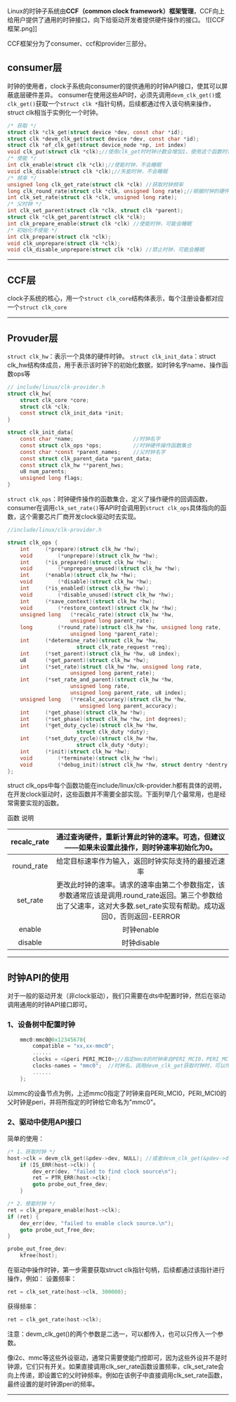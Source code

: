 Linux的时钟子系统由**CCF（common clock framework）框架管理**，CCF向上给用户提供了通用的时钟接口，向下给驱动开发者提供硬件操作的接口。
![[CCF框架.png]]

CCF框架分为了consumer、ccf和provider三部分。
## consumer层
时钟的使用者，clock子系统向consumer的提供通用的时钟API接口，使其可以屏蔽底层硬件差异。
consumer在使用这些API时，必须先调用`devm_clk_get()`或`clk_get()`获取一个`struct clk *`指针句柄，后续都通过传入该句柄来操作，struct clk相当于实例化一个时钟。
```c
/* 获取 */
struct clk *clk_get(struct device *dev, const char *id);
struct clk *devm_clk_get(struct device *dev, const char *id);
struct clk *of_clk_get(struct device_node *np, int index)
void clk_put(struct clk *clk);//使用clk_get时时钟计数会增加1，使用这个函数时钟计数会减少1
/* 使能 */
int clk_enable(struct clk *clk);//使能时钟，不会睡眠
void clk_disable(struct clk *clk);//失能时钟，不会睡眠
/* 频率 */
unsigned long clk_get_rate(struct clk *clk) //获取时钟频率
long clk_round_rate(struct clk *clk, unsigned long rate);//根据时钟的硬件特性和配置，找到一个最接近请求频率且该时钟实际能够支持的频率
int clk_set_rate(struct clk *clk, unsigned long rate);
/* 父时钟 */
int clk_set_parent(struct clk *clk, struct clk *parent);
struct clk *clk_get_parent(struct clk *clk);
int clk_prepare_enable(struct clk *clk) //使能时钟，可能会睡眠
/* 初始化不使能 */
int clk_prepare(struct clk *clk);
void clk_unprepare(struct clk *clk);
void clk_disable_unprepare(struct clk *clk) //禁止时钟，可能会睡眠
```
---
## CCF层
 clock子系统的核心，用一个`struct clk_core`结构体表示，每个注册设备都对应一个`struct clk_core`
 
---
## Provuder层
`struct clk_hw`：表示一个具体的硬件时钟。
`struct clk_init_data`：struct clk_hw结构体成员，用于表示该时钟下的初始化数据，如时钟名字name、操作函数ops等
```c
// include/linux/clk-provider.h
struct clk_hw{
	struct clk_core *core;
	struct clk *clk;
	const struct clk_init_data *init;
}

struct clk_init_data{
	const char *name;					//时钟名字
	const struct clk_ops *ops;			//时钟硬件操作函数集合
	const char *const *parent_names;	//父时钟名字
	const struct clk_parent_data *parent_data;
	const struct clk_hw	**parent_hws;
	u8 num_parents;
	unsigned long flags;
}

```
`struct clk_ops`：时钟硬件操作的函数集合，定义了操作硬件的回调函数，consumer在调用`clk_set_rate()`等API时会调用到`struct clk_ops`具体指向的函数，这个需要芯片厂商开发clock驱动时去实现。
```c
//include/linux/clk-provider.h

struct clk_ops {
	int		(*prepare)(struct clk_hw *hw);
	void		(*unprepare)(struct clk_hw *hw);
	int		(*is_prepared)(struct clk_hw *hw);
	void		(*unprepare_unused)(struct clk_hw *hw);
	int		(*enable)(struct clk_hw *hw);
	void		(*disable)(struct clk_hw *hw);
	int		(*is_enabled)(struct clk_hw *hw);
	void		(*disable_unused)(struct clk_hw *hw);
	int		(*save_context)(struct clk_hw *hw);
	void		(*restore_context)(struct clk_hw *hw);
	unsigned long	(*recalc_rate)(struct clk_hw *hw,
					unsigned long parent_rate);
	long		(*round_rate)(struct clk_hw *hw, unsigned long rate,
					unsigned long *parent_rate);
	int		(*determine_rate)(struct clk_hw *hw,
					  struct clk_rate_request *req);
	int		(*set_parent)(struct clk_hw *hw, u8 index);
	u8		(*get_parent)(struct clk_hw *hw);
	int		(*set_rate)(struct clk_hw *hw, unsigned long rate,
				    unsigned long parent_rate);
	int		(*set_rate_and_parent)(struct clk_hw *hw,
				    unsigned long rate,
				    unsigned long parent_rate, u8 index);
	unsigned long	(*recalc_accuracy)(struct clk_hw *hw,
					   unsigned long parent_accuracy);
	int		(*get_phase)(struct clk_hw *hw);
	int		(*set_phase)(struct clk_hw *hw, int degrees);
	int		(*get_duty_cycle)(struct clk_hw *hw,
					  struct clk_duty *duty);
	int		(*set_duty_cycle)(struct clk_hw *hw,
					  struct clk_duty *duty);
	int		(*init)(struct clk_hw *hw);
	void		(*terminate)(struct clk_hw *hw);
	void		(*debug_init)(struct clk_hw *hw, struct dentry *dentry);
};

```
struct clk_ops中每个函数功能在include/linux/clk-provider.h都有具体的说明，在开发clock驱动时，这些函数并不需要全部实现。下面列举几个最常用，也是经常需要实现的函数。

函数	说明

| recalc_rate |                          通过查询硬件，重新计算此时钟的速率。可选，但建议——如果未设置此操作，则时钟速率初始化为0。                          |
| :---------: | :----------------------------------------------------------------------------------------------: |
| round_rate  |                                    给定目标速率作为输入，返回时钟实际支持的最接近速率                                     |
|  set_rate   | 更改此时钟的速率。请求的速率由第二个参数指定，该参数通常应该是调用.round_rate返回。第三个参数给出了父速率，这对大多数.set_rate实现有帮助。成功返回0，否则返回-EERROR |
|   enable    |                                             时钟enable                                             |
|   disable   |                                            时钟disable                                             |

---
## 时钟API的使用
对于一般的驱动开发（非clock驱动），我们只需要在dts中配置时钟，然后在驱动调用通用的时钟API接口即可。
### 1、设备树中配置时钟
```c
	mmc0:mmc0@0x12345678{
		compatible = "xx,xx-mmc0";
		......
		clocks = <&peri PERI_MCI0>;//指定mmc0的时钟来自PERI_MCI0，PERI_MCI0的父时钟是peri
		clocks-names = "mmc0";	//时钟名，调用devm_clk_get获取时钟时，可以传入该名字
        ......
	};
```
以mmc的设备节点为例，上述mmc0指定了时钟来自PERI_MCI0，PERI_MCI0的父时钟是peri，并将所指定的时钟给它命名为"mmc0"。
### 2、驱动中使用API接口

简单的使用：
```c
/* 1、获取时钟 */
host->clk = devm_clk_get(&pdev->dev, NULL);	//或者devm_clk_get(&pdev->dev, "mmc0")
	if (IS_ERR(host->clk)) {
		dev_err(dev, "failed to find clock source\n");
		ret = PTR_ERR(host->clk);
		goto probe_out_free_dev;
	}

/* 2、使能时钟 */
ret = clk_prepare_enable(host->clk);
if (ret) {
	dev_err(dev, "failed to enable clock source.\n");
	goto probe_out_free_dev;
}

probe_out_free_dev:
	kfree(host);
```

在驱动中操作时钟，第一步需要获取struct clk指针句柄，后续都通过该指针进行操作，例如：
设置频率：
```c
ret = clk_set_rate(host->clk, 300000);
```
获得频率：
```c
ret = clk_get_rate(host->clk);
```
注意：devm_clk_get()的两个参数是二选一，可以都传入，也可以只传入一个参数。

像i2c、mmc等这些外设驱动，通常只需要使能门控即可，因为这些外设并不是时钟源，它们只有开关。如果直接调用clk_ser_rate函数设置频率，clk_set_rate会向上传递，即设置它的父时钟频率。例如在该例子中直接调用clk_set_rate函数，最终设置的是时钟源peri的频率。

---